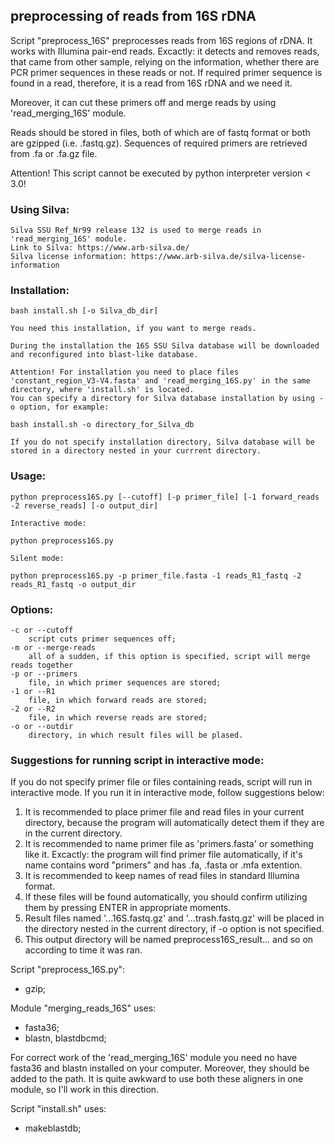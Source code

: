 ## preprocessing of reads from 16S rDNA


Script "preprocess_16S" preprocesses reads from 16S regions of rDNA. It works with Illumina pair-end reads.
Excactly: it detects and removes reads, that came from other sample, relying on the information,
    whether there are PCR primer sequences in these reads or not. If required primer sequence is
    found in a read, therefore, it is a read from 16S rDNA and we need it.

Moreover, it can cut these primers off and merge reads by using 'read_merging_16S' module.

Reads should be stored in files, both of which are of fastq format or both are gzipped (i.e. .fastq.gz).
Sequences of required primers are retrieved from .fa or .fa.gz file.

Attention! This script cannot be executed by python interpreter version < 3.0!


### Using Silva:

    Silva SSU Ref_Nr99 release 132 is used to merge reads in 'read_merging_16S' module.
    Link to Silva: https://www.arb-silva.de/
    Silva license information: https://www.arb-silva.de/silva-license-information


### Installation:
    
    bash install.sh [-o Silva_db_dir]

    You need this installation, if you want to merge reads.

    During the installation the 16S SSU Silva database will be downloaded and reconfigured into blast-like database.

    Attention! For installation you need to place files 'constant_region_V3-V4.fasta' and 'read_merging_16S.py' in the same directory, where 'install.sh' is located.
    You can specify a directory for Silva database installation by using -o option, for example:

    bash install.sh -o directory_for_Silva_db

    If you do not specify installation directory, Silva database will be stored in a directory nested in your currrent directory.

### Usage:

    python preprocess16S.py [--cutoff] [-p primer_file] [-1 forward_reads -2 reverse_reads] [-o output_dir]

    Interactive mode:

    python preprocess16S.py

    Silent mode:

    python preprocess16S.py -p primer_file.fasta -1 reads_R1_fastq -2 reads_R1_fastq -o output_dir

### Options:

    -c or --cutoff 
        script cuts primer sequences off;
    -m or --merge-reads
        all of a sudden, if this option is specified, script will merge reads together
    -p or --primers
        file, in which primer sequences are stored;
    -1 or --R1
        file, in which forward reads are stored;
    -2 or --R2
        file, in which reverse reads are stored;
    -o or --outdir
        directory, in which result files will be plased.

### Suggestions for running script in interactive mode:

If you do not specify primer file or files containing reads, script will run in interactive mode.
If you run it in interactive mode, follow suggestions below:
1) It is recommended to place primer file and read files in your current directory, because the program will automatically detect them
	if they are in the current directory.
2) It is recommended to name primer file as 'primers.fasta' or something like it.
    Excactly: the program will find primer file automatically, if it's name
    contains word "primers" and has .fa, .fasta or .mfa extention.
3) It is recommended to keep names of read files in standard Illumina format.
3) If these files will be found automatically, you should confirm utilizing them
    by pressing ENTER in appropriate moments.
4) Result files named '...16S.fastq.gz' and '...trash.fastq.gz' will be
    placed in the directory nested in the current directory, if -o option is not specified.
5) This output directory will be named preprocess16S_result... and so on according to time it was ran.


Script "preprocess_16S.py":
- gzip;

Module "merging_reads_16S" uses:
- fasta36;
- blastn, blastdbcmd;

For correct work of the 'read_merging_16S' module you need no have fasta36 and blastn installed on your computer.
Moreover, they should be added to the path.
It is quite awkward to use both these aligners in one module, so I'll work in this direction.

Script "install.sh" uses:
- makeblastdb;


